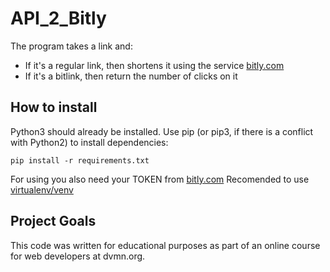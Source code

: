 # API_2_Bitly

The program takes a link and:
- If it's a regular link, then shortens it using the service [bitly.com](https://app.bitly.com/)
- If it's a bitlink, then return the number of clicks on it

How to install
------

Python3 should already be installed. Use pip (or pip3, if there is a conflict with Python2) to install dependencies:

    pip install -r requirements.txt
    
For using you also need your TOKEN from [bitly.com](https://app.bitly.com/)
Recomended to use [virtualenv/venv](https://docs.python.org/3/library/venv.html)

Project Goals
------
This code was written for educational purposes as part of an online course for web developers at dvmn.org.